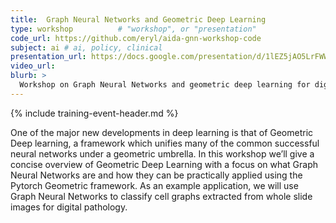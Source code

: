 ```yaml
---
title:  Graph Neural Networks and Geometric Deep Learning
type: workshop          # "workshop", or "presentation"
code_url: https://github.com/eryl/aida-gnn-workshop-code
subject: ai # ai, policy, clinical
presentation_url: https://docs.google.com/presentation/d/1lEZ5jAO5LrFWWfwmepWsxhYy5Rnl8c1OXinkMfYDDmw/edit?usp=sharing
video_url:
blurb: >
  Workshop on Graph Neural Networks and geometric deep learning for digital pathology
---
```


{% include training-event-header.md %}


One of the major new developments in deep learning is that of Geometric Deep learning, a framework which unifies many of the common successful neural networks under a geometric umbrella. 
In this workshop we’ll give a concise overview of Geometric Deep Learning with a focus on what Graph Neural Networks are and how they can be practically applied using the Pytorch Geometric framework. As an example application, we will use Graph Neural Networks to classify cell graphs extracted from whole slide images for digital pathology.